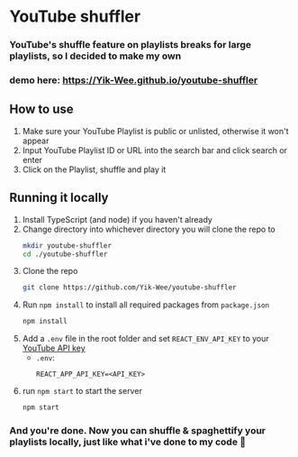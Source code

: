 # YouTube shuffler
### YouTube's shuffle feature on playlists breaks for large playlists, so I decided to make my own
### demo here: https://Yik-Wee.github.io/youtube-shuffler

## How to use
1. Make sure your YouTube Playlist is public or unlisted, otherwise it won't appear
2. Input YouTube Playlist ID or URL into the search bar and click search or enter
3. Click on the Playlist, shuffle and play it

## Running it locally
1. Install TypeScript (and node) if you haven't already
2. Change directory into whichever directory you will clone the repo to
    ```sh
    mkdir youtube-shuffler
    cd ./youtube-shuffler
    ```
3. Clone the repo
    ```sh
    git clone https://github.com/Yik-Wee/youtube-shuffler
    ```
4. Run `npm install` to install all required packages from `package.json`
    ```sh
    npm install
    ```
5. Add a `.env` file in the root folder and set `REACT_ENV_API_KEY` to your [YouTube API key](https://developers.google.com/youtube/v3/getting-started)
   - `.env`:
        ```.env
        REACT_APP_API_KEY=<API_KEY>
        ```
6. run `npm start` to start the server
    ```sh
    npm start
    ```
### And you're done. Now you can shuffle & spaghettify your playlists locally, just like what i've done to my code :moyai:
